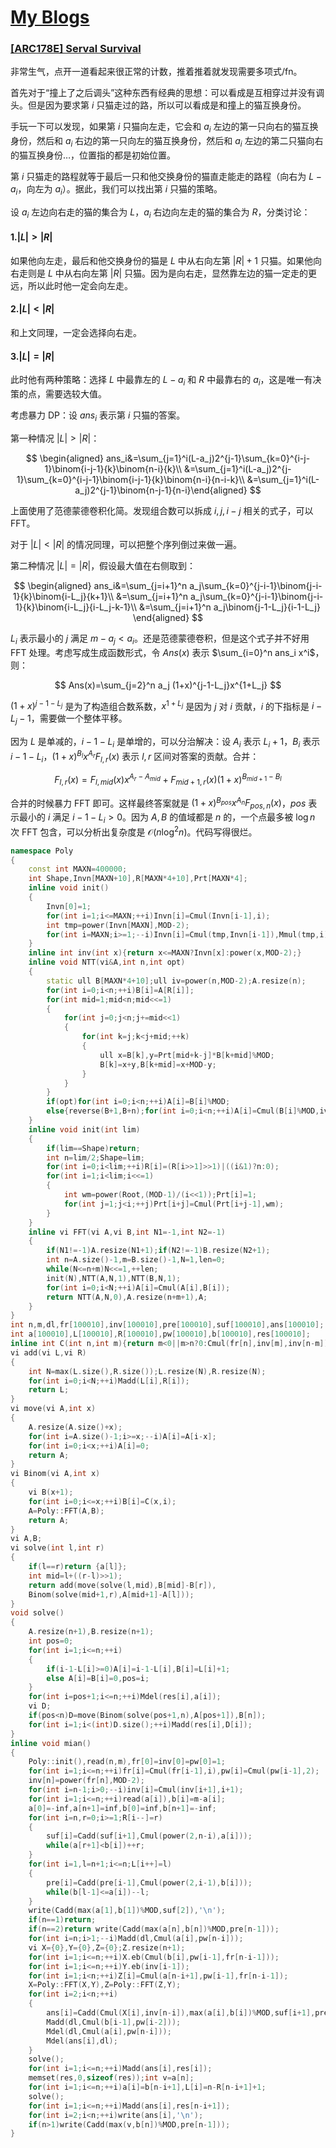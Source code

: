 # [My Blogs](https://www.cnblogs.com/WrongAnswer90/p/18362386)

### [[ARC178E] Serval Survival](https://www.luogu.com.cn/problem/AT_arc178_e)

非常生气，点开一道看起来很正常的计数，推着推着就发现需要多项式/fn。

首先对于“撞上了之后调头”这种东西有经典的思想：可以看成是互相穿过并没有调头。但是因为要求第 $i$ 只猫走过的路，所以可以看成是和撞上的猫互换身份。

手玩一下可以发现，如果第 $i$ 只猫向左走，它会和 $a_i$ 左边的第一只向右的猫互换身份，然后和 $a_i$ 右边的第一只向左的猫互换身份，然后和 $a_i$ 左边的第二只猫向右的猫互换身份$\dots$，位置指的都是初始位置。

第 $i$ 只猫走的路程就等于最后一只和他交换身份的猫直走能走的路程（向右为 $L-a_i$，向左为 $a_i$）。据此，我们可以找出第 $i$ 只猫的策略。

设 $a_i$ 左边向右走的猫的集合为 $L$，$a_i$ 右边向左走的猫的集合为 $R$，分类讨论：

#### 1.$|L|>|R|$

如果他向左走，最后和他交换身份的猫是 $L$ 中从右向左第 $|R|+1$ 只猫。如果他向右走则是 $L$ 中从右向左第 $|R|$ 只猫。因为是向右走，显然靠左边的猫一定走的更远，所以此时他一定会向左走。

#### 2.$|L|<|R|$

和上文同理，一定会选择向右走。

#### 3.$|L|=|R|$

此时他有两种策略：选择 $L$ 中最靠左的 $L-a_i$ 和 $R$ 中最靠右的 $a_i$，这是唯一有决策的点，需要选较大值。

考虑暴力 DP：设 $ans_i$ 表示第 $i$ 只猫的答案。

第一种情况 $|L|>|R|$：

$$
\begin{aligned}
ans_i&=\sum_{j=1}^i(L-a_j)2^{j-1}\sum_{k=0}^{i-j-1}\binom{i-j-1}{k}\binom{n-i}{k}\\
&=\sum_{j=1}^i(L-a_j)2^{j-1}\sum_{k=0}^{i-j-1}\binom{i-j-1}{k}\binom{n-i}{n-i-k}\\
&=\sum_{j=1}^i(L-a_j)2^{j-1}\binom{n-j-1}{n-i}\end{aligned}
$$

上面使用了范德蒙德卷积化简。发现组合数可以拆成 $i,j,i-j$ 相关的式子，可以 FFT。

对于 $|L|<|R|$ 的情况同理，可以把整个序列倒过来做一遍。

第二种情况 $|L|=|R|$，假设最大值在右侧取到：

$$
\begin{aligned}
ans_i&=\sum_{j=i+1}^n a_j\sum_{k=0}^{j-i-1}\binom{j-i-1}{k}\binom{i-L_j}{k+1}\\
&=\sum_{j=i+1}^n a_j\sum_{k=0}^{j-i-1}\binom{j-i-1}{k}\binom{i-L_j}{i-L_j-k-1}\\
&=\sum_{j=i+1}^n a_j\binom{j-1-L_j}{i-1-L_j}
\end{aligned}
$$

$L_i$ 表示最小的 $j$ 满足 $m-a_j<a_i$。还是范德蒙德卷积，但是这个式子并不好用 FFT 处理。考虑写成生成函数形式，令 $Ans(x)$ 表示 $\sum_{i=0}^n ans_i x^i$，则：

$$
Ans(x)=\sum_{j=2}^n a_j (1+x)^{j-1-L_j}x^{1+L_j}
$$

$(1+x)^{j-1-L_j}$ 是为了构造组合数系数，$x^{1+L_j}$ 是因为 $j$ 对 $i$ 贡献，$i$ 的下指标是 $i-L_j-1$，需要做一个整体平移。

因为 $L$ 是单减的，$i-1-L_i$ 是单增的，可以分治解决：设 $A_i$ 表示 $L_i+1$，$B_i$ 表示 $i-1-L_i$，$(1+x)^{B_l}x^{A_r}F_{l,r}(x)$ 表示 $l,r$ 区间对答案的贡献。合并：

$$
F_{l,r}(x)=F_{l,mid}(x)x^{A_r-A_{mid}}+F_{mid+1,r}(x)(1+x)^{B_{mid+1}-B_l}
$$

合并的时候暴力 FFT 即可。这样最终答案就是 $(1+x)^{B_{pos}}x^{A_n}F_{pos,n}(x)$，$pos$ 表示最小的 $i$ 满足 $i-1-L_i>0$。因为 $A,B$ 的值域都是 $n$ 的，一个点最多被 $\log n$ 次 FFT 包含，可以分析出复杂度是 $\mathcal O(n\log^2 n)$。代码写得很烂。

```cpp
namespace Poly
{
    const int MAXN=400000;
    int Shape,Invn[MAXN+10],R[MAXN*4+10],Prt[MAXN*4];
    inline void init()
    {
        Invn[0]=1;
        for(int i=1;i<=MAXN;++i)Invn[i]=Cmul(Invn[i-1],i);
        int tmp=power(Invn[MAXN],MOD-2);
        for(int i=MAXN;i>=1;--i)Invn[i]=Cmul(tmp,Invn[i-1]),Mmul(tmp,i);
    }
    inline int inv(int x){return x<=MAXN?Invn[x]:power(x,MOD-2);}
    inline void NTT(vi&A,int n,int opt)
    {
        static ull B[MAXN*4+10];ull iv=power(n,MOD-2);A.resize(n);
        for(int i=0;i<n;++i)B[i]=A[R[i]];
        for(int mid=1;mid<n;mid<<=1)
        {
            for(int j=0;j<n;j+=mid<<1)
            {
                for(int k=j;k<j+mid;++k)
                {
                    ull x=B[k],y=Prt[mid+k-j]*B[k+mid]%MOD;
                    B[k]=x+y,B[k+mid]=x+MOD-y;
                }
            }
        }
        if(opt)for(int i=0;i<n;++i)A[i]=B[i]%MOD;
        else{reverse(B+1,B+n);for(int i=0;i<n;++i)A[i]=Cmul(B[i]%MOD,iv);}
    }
    inline void init(int lim)
    {
        if(lim==Shape)return;
        int n=lim/2;Shape=lim;
        for(int i=0;i<lim;++i)R[i]=(R[i>>1]>>1)|((i&1)?n:0);
        for(int i=1;i<lim;i<<=1)
        {
            int wm=power(Root,(MOD-1)/(i<<1));Prt[i]=1;
            for(int j=1;j<i;++j)Prt[i+j]=Cmul(Prt[i+j-1],wm);
        }
    }
    inline vi FFT(vi A,vi B,int N1=-1,int N2=-1)
    {
        if(N1!=-1)A.resize(N1+1);if(N2!=-1)B.resize(N2+1);
        int n=A.size()-1,m=B.size()-1,N=1,len=0;
        while(N<=n+m)N<<=1,++len;
        init(N),NTT(A,N,1),NTT(B,N,1);
        for(int i=0;i<N;++i)A[i]=Cmul(A[i],B[i]);
        return NTT(A,N,0),A.resize(n+m+1),A;
    }
}
int n,m,dl,fr[100010],inv[100010],pre[100010],suf[100010],ans[100010];
int a[100010],L[100010],R[100010],pw[100010],b[100010],res[100010];
inline int C(int n,int m){return m<0||m>n?0:Cmul(fr[n],inv[m],inv[n-m]);}
vi add(vi L,vi R)
{
	int N=max(L.size(),R.size());L.resize(N),R.resize(N);
	for(int i=0;i<N;++i)Madd(L[i],R[i]);
	return L;
}
vi move(vi A,int x)
{
	A.resize(A.size()+x);
	for(int i=A.size()-1;i>=x;--i)A[i]=A[i-x];
	for(int i=0;i<x;++i)A[i]=0;
	return A;
}
vi Binom(vi A,int x)
{
	vi B(x+1);
	for(int i=0;i<=x;++i)B[i]=C(x,i);
	A=Poly::FFT(A,B);
	return A;
}
vi A,B;
vi solve(int l,int r)
{
	if(l==r)return {a[l]};
	int mid=l+((r-l)>>1);
	return add(move(solve(l,mid),B[mid]-B[r]),
	Binom(solve(mid+1,r),A[mid+1]-A[l]));
}
void solve()
{
	A.resize(n+1),B.resize(n+1);
	int pos=0;
	for(int i=1;i<=n;++i)
	{
		if(i-1-L[i]>=0)A[i]=i-1-L[i],B[i]=L[i]+1;
		else A[i]=B[i]=0,pos=i;
	}
	for(int i=pos+1;i<=n;++i)Mdel(res[i],a[i]);
	vi D;
	if(pos<n)D=move(Binom(solve(pos+1,n),A[pos+1]),B[n]);
	for(int i=1;i<(int)D.size();++i)Madd(res[i],D[i]);
}
inline void mian()
{
	Poly::init(),read(n,m),fr[0]=inv[0]=pw[0]=1;
	for(int i=1;i<=n;++i)fr[i]=Cmul(fr[i-1],i),pw[i]=Cmul(pw[i-1],2);
	inv[n]=power(fr[n],MOD-2);
	for(int i=n-1;i>0;--i)inv[i]=Cmul(inv[i+1],i+1);
	for(int i=1;i<=n;++i)read(a[i]),b[i]=m-a[i];
	a[0]=-inf,a[n+1]=inf,b[0]=inf,b[n+1]=-inf;
	for(int i=n,r=0;i>=1;R[i--]=r)
	{
		suf[i]=Cadd(suf[i+1],Cmul(power(2,n-i),a[i]));
		while(a[r+1]<b[i])++r;
	}
	for(int i=1,l=n+1;i<=n;L[i++]=l)
	{
		pre[i]=Cadd(pre[i-1],Cmul(power(2,i-1),b[i]));
		while(b[l-1]<=a[i])--l;
	}
	write(Cadd(max(a[1],b[1])%MOD,suf[2]),'\n');
	if(n==1)return;
	if(n==2)return write(Cadd(max(a[n],b[n])%MOD,pre[n-1]));
	for(int i=n;i>1;--i)Madd(dl,Cmul(a[i],pw[n-i]));
	vi X={0},Y={0},Z={0};Z.resize(n+1);
	for(int i=1;i<=n;++i)X.eb(Cmul(b[i],pw[i-1],fr[n-i-1]));
	for(int i=1;i<=n;++i)Y.eb(inv[i-1]);
	for(int i=1;i<n;++i)Z[i]=Cmul(a[n-i+1],pw[i-1],fr[n-i-1]);
	X=Poly::FFT(X,Y),Z=Poly::FFT(Z,Y);
	for(int i=2;i<n;++i)
	{
		ans[i]=Cadd(Cmul(X[i],inv[n-i]),max(a[i],b[i])%MOD,suf[i+1],pre[i-1],Cmul(inv[i-1],Z[n-i+1]));
		Madd(dl,Cmul(b[i-1],pw[i-2]));
		Mdel(dl,Cmul(a[i],pw[n-i]));
		Mdel(ans[i],dl);
	}
	solve();
	for(int i=1;i<=n;++i)Madd(ans[i],res[i]);
	memset(res,0,sizeof(res));int v=a[n];
	for(int i=1;i<=n;++i)a[i]=b[n-i+1],L[i]=n-R[n-i+1]+1;
	solve();
	for(int i=1;i<=n;++i)Madd(ans[i],res[n-i+1]);
	for(int i=2;i<n;++i)write(ans[i],'\n');
	if(n>1)write(Cadd(max(v,b[n])%MOD,pre[n-1]));
}
```